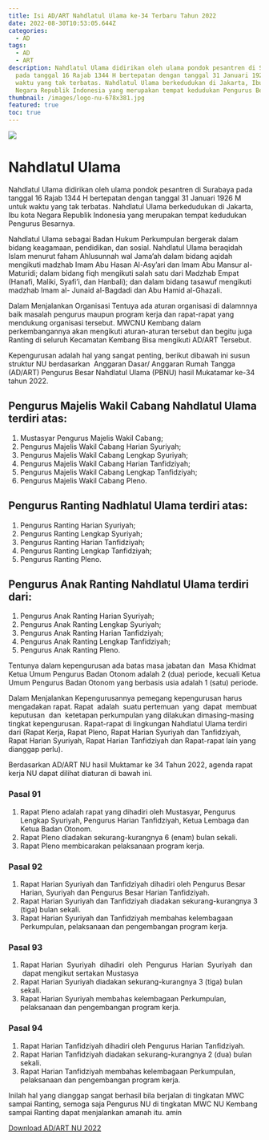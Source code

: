 ```yaml
---
title: Isi AD/ART Nahdlatul Ulama ke-34 Terbaru Tahun 2022
date: 2022-08-30T10:53:05.644Z
categories:
  - AD
tags:
  - AD
  - ART
description: Nahdlatul Ulama didirikan oleh ulama pondok pesantren di Surabaya
  pada tanggal 16 Rajab 1344 H bertepatan dengan tanggal 31 Januari 1926 M untuk
  waktu yang tak terbatas. Nahdlatul Ulama berkedudukan di Jakarta, Ibu kota
  Negara Republik Indonesia yang merupakan tempat kedudukan Pengurus Besarnya.
thumbnail: /images/logo-nu-678x381.jpg
featured: true
toc: true
---
```

<!--StartFragment-->

![](/images/logo-nu-678x381.jpg)

# Nahdlatul Ulama

Nahdlatul Ulama didirikan oleh ulama pondok pesantren di Surabaya pada tanggal 16 Rajab 1344 H bertepatan dengan tanggal 31 Januari 1926 M untuk waktu yang tak terbatas. Nahdlatul Ulama berkedudukan di Jakarta, Ibu kota Negara Republik Indonesia yang merupakan tempat kedudukan Pengurus Besarnya.

Nahdlatul Ulama sebagai Badan Hukum Perkumpulan bergerak dalam bidang keagamaan, pendidikan, dan sosial. Nahdlatul Ulama beraqidah Islam menurut faham Ahlusunnah wal Jama’ah dalam bidang aqidah mengikuti madzhab Imam Abu Hasan Al-Asy’ari dan Imam Abu Mansur al-Maturidi; dalam bidang fiqh mengikuti salah satu dari Madzhab Empat (Hanafi, Maliki, Syafi’i, dan Hanbali); dan dalam bidang tasawuf mengikuti madzhab Imam al- Junaid al-Bagdadi dan Abu Hamid al-Ghazali.

Dalam Menjalankan Organisasi Tentuya ada aturan organisasi di dalamnnya baik masalah pengurus maupun program kerja dan rapat-rapat yang mendukung organisasi tersebut. MWCNU Kembang dalam perkembangannya akan mengikuti aturan-aturan tersebut dan begitu juga Ranting di seluruh Kecamatan Kembang Bisa mengikuti AD/ART Tersebut.

Kepengurusan adalah hal yang sangat penting, berikut dibawah ini susun struktur NU berdasarkan  Anggaran Dasar/ Anggaran Rumah Tangga (AD/ART) Pengurus Besar Nahdlatul Ulama (PBNU) hasil Mukatamar ke-34 tahun 2022.

## Pengurus Majelis Wakil Cabang Nahdlatul Ulama terdiri atas:

1. Mustasyar Pengurus Majelis Wakil Cabang;
2. Pengurus Majelis Wakil Cabang Harian Syuriyah;
3. Pengurus Majelis Wakil Cabang Lengkap Syuriyah;
4. Pengurus Majelis Wakil Cabang Harian Tanfidziyah;
5. Pengurus Majelis Wakil Cabang Lengkap Tanfidziyah;
6. Pengurus Majelis Wakil Cabang Pleno.

## Pengurus Ranting Nadhlatul Ulama terdiri atas:

1. Pengurus Ranting Harian Syuriyah;
2. Pengurus Ranting Lengkap Syuriyah;
3. Pengurus Ranting Harian Tanfidziyah;
4. Pengurus Ranting Lengkap Tanfidziyah;
5. Pengurus Ranting Pleno.

## Pengurus Anak Ranting Nahdlatul Ulama terdiri dari:

1. Pengurus Anak Ranting Harian Syuriyah;
2. Pengurus Anak Ranting Lengkap Syuriyah;
3. Pengurus Anak Ranting Harian Tanfidziyah;
4. Pengurus Anak Ranting Lengkap Tanfidziyah;
5. Pengurus Anak Ranting Pleno.

Tentunya dalam kepengurusan ada batas masa jabatan dan  Masa Khidmat Ketua Umum Pengurus Badan Otonom adalah 2 (dua) periode, kecuali Ketua Umum Pengurus Badan Otonom yang berbasis usia adalah 1 (satu) periode.

Dalam Menjalankan Kepengurusannya pemegang kepengurusan harus mengadakan rapat. Rapat  adalah  suatu pertemuan  yang  dapat  membuat  keputusan  dan  ketetapan perkumpulan yang dilakukan dimasing-masing tingkat kepengurusan. Rapat-rapat di lingkungan Nahdlatul Ulama terdiri dari (Rapat Kerja, Rapat Pleno, Rapat Harian Syuriyah dan Tanfidziyah, Rapat Harian Syuriyah, Rapat Harian Tanfidziyah dan Rapat-rapat lain yang dianggap perlu).

Berdasarkan AD/ART NU hasil Muktamar ke 34 Tahun 2022, agenda rapat kerja NU dapat dilihat diaturan di bawah ini.

### Pasal 91

1. Rapat Pleno adalah rapat yang dihadiri oleh Mustasyar, Pengurus Lengkap Syuriyah, Pengurus Harian Tanfidziyah, Ketua Lembaga dan Ketua Badan Otonom.
2. Rapat Pleno diadakan sekurang-kurangnya 6 (enam) bulan sekali.
3. Rapat Pleno membicarakan pelaksanaan program kerja.

### Pasal 92

1. Rapat Harian Syuriyah dan Tanfidziyah dihadiri oleh Pengurus Besar Harian, Syuriyah dan Pengurus Besar Harian Tanfidziyah.
2. Rapat Harian Syuriyah dan Tanfidziyah diadakan sekurang-kurangnya 3 (tiga) bulan sekali.
3. Rapat Harian Syuriyah dan Tanfidziyah membahas kelembagaan Perkumpulan, pelaksanaan dan pengembangan program kerja.

### Pasal 93

1. Rapat Harian  Syuriyah  dihadiri  oleh  Pengurus  Harian  Syuriyah  dan  dapat mengikut sertakan Mustasya
2. Rapat Harian Syuriyah diadakan sekurang-kurangnya 3 (tiga) bulan sekali.
3. Rapat Harian Syuriyah membahas kelembagaan Perkumpulan, pelaksanaan dan pengembangan program kerja.

### Pasal 94

1. Rapat Harian Tanfidziyah dihadiri oleh Pengurus Harian Tanfidziyah.
2. Rapat Harian Tanfidziyah diadakan sekurang-kurangnya 2 (dua) bulan sekali.
3. Rapat Harian Tanfidziyah membahas kelembagaan Perkumpulan, pelaksanaan dan pengembangan program kerja.

Inilah hal yang dianggap sangat berhasil bila berjalan di tingkatan MWC sampai Ranting, semoga saja Pengurus NU di tingkatan MWC NU Kembang sampai Ranting dapat menjalankan amanah itu. amin

[Download AD/ART NU 2022](https://drive.google.com/file/d/1tFXAckxMLOJvvuD75p1EA6WA8LpOkuSb/view?usp=sharing)

<!--EndFragment-->
